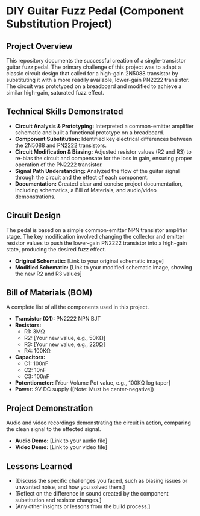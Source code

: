 # DIY Guitar Fuzz Pedal (Component Substitution Project)

## Project Overview

This repository documents the successful creation of a single-transistor guitar fuzz pedal. The primary challenge of this project was to adapt a classic circuit design that called for a high-gain 2N5088 transistor by substituting it with a more readily available, lower-gain PN2222 transistor. The circuit was prototyped on a breadboard and modified to achieve a similar high-gain, saturated fuzz effect.

## Technical Skills Demonstrated

* **Circuit Analysis & Prototyping:** Interpreted a common-emitter amplifier schematic and built a functional prototype on a breadboard.
* **Component Substitution:** Identified key electrical differences between the 2N5088 and PN2222 transistors.
* **Circuit Modification & Biasing:** Adjusted resistor values (R2 and R3) to re-bias the circuit and compensate for the loss in gain, ensuring proper operation of the PN2222 transistor.
* **Signal Path Understanding:** Analyzed the flow of the guitar signal through the circuit and the effect of each component.
* **Documentation:** Created clear and concise project documentation, including schematics, a Bill of Materials, and audio/video demonstrations.

## Circuit Design

The pedal is based on a simple common-emitter NPN transistor amplifier stage. The key modification involved changing the collector and emitter resistor values to push the lower-gain PN2222 transistor into a high-gain state, producing the desired fuzz effect.

* **Original Schematic:** [Link to your original schematic image]
* **Modified Schematic:** [Link to your modified schematic image, showing the new R2 and R3 values]

## Bill of Materials (BOM)

A complete list of all the components used in this project.

* **Transistor (Q1):** PN2222 NPN BJT
* **Resistors:**
    * R1: 3MΩ
    * R2: [Your new value, e.g., 50KΩ]
    * R3: [Your new value, e.g., 220Ω]
    * R4: 100KΩ
* **Capacitors:**
    * C1: 100nF
    * C2: 10nF
    * C3: 100nF
* **Potentiometer:** [Your Volume Pot value, e.g., 100KΩ log taper]
* **Power:** 9V DC supply ([Note: Must be center-negative])

## Project Demonstration

Audio and video recordings demonstrating the circuit in action, comparing the clean signal to the effected signal.

* **Audio Demo:** [Link to your audio file]
* **Video Demo:** [Link to your video file]

## Lessons Learned

* [Discuss the specific challenges you faced, such as biasing issues or unwanted noise, and how you solved them.]
* [Reflect on the difference in sound created by the component substitution and resistor changes.]
* [Any other insights or lessons from the build process.]
